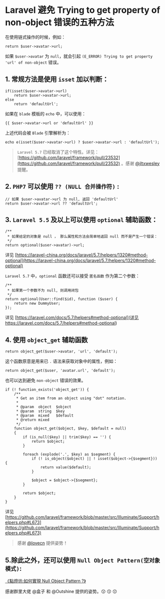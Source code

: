 # Laravel 避免 Trying to get property of non-object 错误的五种方法

在使用链式操作的时候，例如：

```
return $user->avatar->url;
```

如果 `$user->avatar` 为 `null`，就会引起 `(E_ERROR)
Trying to get property 'url' of non-object` 错误。

## 1. 常规方法是使用 `isset` 加以判断：
```
if(isset($user->avatar->url)
    return $user->avatar->url;
else
    return 'defaultUrl';
```

如果在 `blade` 模板的 `echo` 中，可以使用：

```
{{ $user->avatar->url or 'defaultUrl' }}
```

上述代码会被 `Blade` 引擎解析为：

```
echo e(isset($user->avatar->url) ? $user->avatar->url : 'defaultUrl');
```

>  `Laravel 5.7` 已经取消了这个特性。详见：[https://github.com/laravel/framework/pull/23532](https://github.com/laravel/framework/pull/23532) 。感谢 [@jltxwesley](https://laravel-china.org/users/28596) 提醒。

## 2. `PHP7` 可以使用 `?? (NULL 合并操作符)` :
```
// 如果 $user->avatar->url 为 null, 返回 'defaultUrl'
return $user->avatar->url ?? 'defaultUrl';
```

## 3. `Laravel 5.5` 及以上可以使用 `optional` 辅助函数：
```
/**
 * 如果给定的对象是 null ， 那么属性和方法会简单地返回 null 而不是产生一个错误：
 */
return optional($user->avatar)->url;
```

详见 [https://laravel-china.org/docs/laravel/5.7/helpers/1320#method-optional](https://laravel-china.org/docs/laravel/5.7/helpers/1320#method-optional)

`Laravel 5.7` 中，`optional` 函数还可以接受 `匿名函数` 作为第二个参数：
```
/**
 * 如果第一个参数不为 null, 则调用闭包
 */
return optional(User::find($id), function ($user) {
    return new DummyUser;
});
```

详见 [https://laravel.com/docs/5.7/helpers#method-optional](详见 https://laravel.com/docs/5.7/helpers#method-optional)

## 4. 使用 `object_get` 辅助函数
```
return object_get($user->avatar, 'url', 'default');
```

这个函数原意是用来已 `.` 语法来获取对象中的属性，例如：
```
return object_get($user, 'avatar.url', 'default');
```

也可以达到避免 `non-object` 错误的效果。

```
if (! function_exists('object_get')) {
    /**
     * Get an item from an object using "dot" notation.
     *
     * @param  object  $object
     * @param  string  $key
     * @param  mixed   $default
     * @return mixed
     */
    function object_get($object, $key, $default = null)
    {
        if (is_null($key) || trim($key) == '') {
            return $object;
        }

        foreach (explode('.', $key) as $segment) {
            if (! is_object($object) || ! isset($object->{$segment})) {
                return value($default);
            }

            $object = $object->{$segment};
        }

        return $object;
    }
}
```

详见 [https://github.com/laravel/framework/blob/master/src/Illuminate/Support/helpers.php#L673](https://github.com/laravel/framework/blob/master/src/Illuminate/Support/helpers.php#L673)

> 感谢 [@lovecn](https://laravel-china.org/users/87) 提供姿势！

## 5.除此之外，还可以使用 `Null Object Pattern(空对象模式)`:
[《點燈坊:如何實現 Null Object Pattern ?》](https://oomusou.io/design-pattern/nullobject/)

感谢群里大佬 @盒子 和 @Outshine 提供的姿势。:kissing: :kissing: :kissing:

